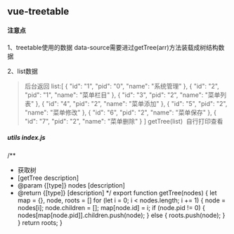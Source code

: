 ## vue-treetable

#### 注意点 

1、treetable使用的数据 data-source需要进过getTree(arr)方法装载成树结构数据

2、list数据

>后台返回
list:[
      {
        "id": "1",
        "pid": "0",
        "name": "系统管理"
      },
      {
        "id": "2",
        "pid": "1",
        "name": "菜单栏目"
      },
      {
        "id": "3",
        "pid": "2",
        "name": "菜单列表"
      },
      {
        "id": "4",
        "pid": "2",
        "name": "菜单添加"
      },
      {
        "id": "5",
        "pid": "2",
        "name": "菜单修改"
      },
      {
        "id": "6",
        "pid": "2",
        "name": "菜单保存"
      },
      {
        "id": "7",
        "pid": "2",
        "name": "菜单删除"
      }
    ]
> getTree(list)  自行打印查看

   

##### utils  index.js
  /**
   * 获取树
   * [getTree description]
   * @param  {[type]} nodes [description]
   * @return {[type]}       [description]
   */
  export function getTree(nodes) {
      let map = {},
          node, roots = []
      for (let i = 0; i < nodes.length; i += 1) {
          node = nodes[i];
          node.children = [];
          map[node.id] = i;
          if (node.pid != 0) {
              nodes[map[node.pid]].children.push(node);
          } else {
              roots.push(node);
          }
      }
      return roots;
  }
